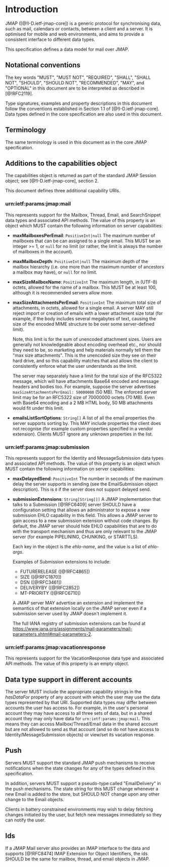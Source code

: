 # Introduction

JMAP ([@!I-D.ietf-jmap-core]) is a generic protocol for synchronising data, such as mail, calendars or contacts, between a client and a server. It is optimised for mobile and web environments, and aims to provide a consistent interface to different data types.

This specification defines a data model for mail over JMAP.

## Notational conventions

The key words "MUST", "MUST NOT", "REQUIRED", "SHALL", "SHALL NOT", "SHOULD", "SHOULD NOT", "RECOMMENDED", "MAY", and "OPTIONAL" in this document are to be interpreted as described in [@!RFC2119].

Type signatures, examples and property descriptions in this document follow the conventions established in Section 1.1 of [@!I-D.ietf-jmap-core]. Data types defined in the core specification are also used in this document.

## Terminology

The same terminology is used in this document as in the core JMAP specification.

## Additions to the capabilities object

The capabilities object is returned as part of the standard JMAP Session object; see [@!I-D.ietf-jmap-core], section 2.

This document defines three additional capability URIs.

### urn:ietf:params:jmap:mail

This represents support for the Mailbox, Thread, Email, and SearchSnippet data types and associated API methods. The value of this property is an object which MUST contain the following information on server capabilities:

- **maxMailboxesPerEmail**: `PositiveInt|null`
  The maximum number of mailboxes that can be can assigned to a single email. This MUST be an integer >= 1, or `null` for no limit (or rather, the limit is always the number of mailboxes in the account).
- **maxMailboxDepth**: `PositiveInt|null`
  The maximum depth of the mailbox hierarchy (i.e. one more than the maximum number of ancestors a mailbox may have), or `null` for no limit.
- **maxSizeMailboxName**: `PositiveInt`
  The maximum length, in (UTF-8) octets, allowed for the name of a mailbox. This MUST be at least 100, although it is recommended servers allow more.
- **maxSizeAttachmentsPerEmail**: `PositiveInt`
  The maximum total size of attachments, in octets, allowed for a single email. A server MAY still reject import or creation of emails with a lower attachment size total (for example, if the body includes several megabytes of text, causing the size of the encoded MIME structure to be over some server-defined limit).

    Note, this limit is for the sum of unencoded attachment sizes. Users are generally not knowledgeable about encoding overhead etc., nor should they need to be, so marketing and help materials normally tell them the "max size attachments". This is the unencoded size they see on their hard drive, and so this capability matches that and allows the client to consistently enforce what the user understands as the limit.

    The server may separately have a limit for the total size of the RFC5322 message, which will have attachments Base64 encoded and message headers and bodies too. For example, suppose the server advertises `maxSizeAttachmentsPerEmail: 50000000` (50 MB). The enforced server limit may be for an RFC5322 size of 70000000 octets (70 MB). Even with Base64 encoding and a 2 MB HTML body, 50 MB attachments would fit under this limit.

- **emailsListSortOptions**: `String[]`
  A list of all the email properties the server supports sorting by. This MAY include properties the client does not recognise (for example custom properties specified in a vendor extension). Clients MUST ignore any unknown properties in the list.

### urn:ietf:params:jmap:submission

This represents support for the Identity and MessageSubmission data types and associated API methods. The value of this property is an object which MUST contain the following information on server capabilities:

- **maxDelayedSend**: `PositiveInt`
  The number in seconds of the maximum delay the server supports in sending
  (see the EmailSubmission object description). This is `0` if the server does
  not support delayed send.
- **submissionExtensions**: `String[String[]]`
  A JMAP implementation that talks to a Submission [@!RFC6409] server SHOULD have a configuration setting that allows an administrator to expose a new submission EHLO capability in this field. This allows a JMAP server to gain access to a new submission extension without code changes. By default, the JMAP server should hide EHLO capabilities that are to do with the transport mechanism and thus are only relevant to the JMAP server (for example PIPELINING, CHUNKING, or STARTTLS).

    Each key in the object is the *ehlo-name*, and the value is a list of *ehlo-args*.

    Examples of Submission extensions to include:

    - FUTURERELEASE ([@!RFC4865])
    - SIZE ([@!RFC1870])
    - DSN ([@!RFC3461])
    - DELIVERYBY ([@!RFC2852])
    - MT-PRIORITY ([@!RFC6710])

    A JMAP server MAY advertise an extension and implement the semantics of that extension locally on the JMAP server even if a submission server used by JMAP doesn't implement it.

    The full IANA registry of submission extensions can be found at <https://www.iana.org/assignments/mail-parameters/mail-parameters.xhtml#mail-parameters-2>.

### urn:ietf:params:jmap:vacationresponse

This represents support for the VacationResponse data type and associated API methods. The value of this property is an empty object.

## Data type support in different accounts

The server MUST include the appropriate capability strings in the *hasDataFor* property of any account with which the user may use the data types represented by that URI. Supported data types may differ between accounts the user has access to. For example, in the user's personal account they may have access to all three sets of data, but in a shared account they may only have data for `urn:ietf:params:jmap:mail`. This means they can access Mailbox/Thread/Email data in the shared account but are not allowed to send as that account (and so do not have access to Identity/MessageSubmission objects) or view/set its vacation response.

## Push

Servers MUST support the standard JMAP push mechanisms to receive notifications when the state changes for any of the types defined in this specification.

In addition, servers MUST support a pseudo-type called "EmailDelivery" in the push mechanisms. The state string for this MUST change whenever a new Email is added to the store, but SHOULD NOT change upon any other change to the Email objects.

Clients in battery constrained environments may wish to delay fetching changes initiated by the user, but fetch new messages immediately so they can notify the user.

## Ids

If a JMAP Mail server also provides an IMAP interface to the data and supports [@!RFC8474] IMAP Extension for Object Identifiers, the ids SHOULD be the same for mailbox, thread, and email objects in JMAP.
